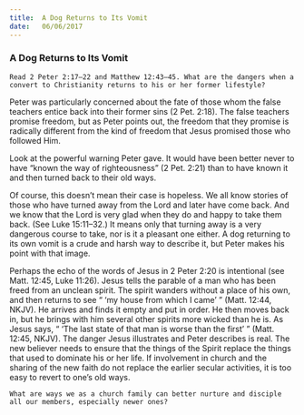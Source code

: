 ```yaml
---
title:  A Dog Returns to Its Vomit
date:   06/06/2017
---
```


### A Dog Returns to Its Vomit

`Read 2 Peter 2:17–22 and Matthew 12:43–45. What are the dangers when a convert to Christianity returns to his or her former lifestyle?`

Peter was particularly concerned about the fate of those whom the false teachers entice back into their former sins (2 Pet. 2:18). The false teachers promise freedom, but as Peter points out, the freedom that they promise is radically different from the kind of freedom that Jesus promised those who followed Him.  

Look at the powerful warning Peter gave. It would have been better never to have “known the way of righteousness” (2 Pet. 2:21) than to have known it and then turned back to their old ways. 

Of course, this doesn’t mean their case is hopeless. We all know stories of those who have turned away from the Lord and later have come back. And we know that the Lord is very glad when they do and happy to take them back. (See Luke 15:11–32.) It means only that turning away is a very dangerous course to take, nor is it a pleasant one either. A dog returning to its own vomit is a crude and harsh way to describe it, but Peter makes his point with that image.

Perhaps the echo of the words of Jesus in 2 Peter 2:20 is intentional (see Matt. 12:45, Luke 11:26). Jesus tells the parable of a man who has been freed from an unclean spirit. The spirit wanders without a place of his own, and then returns to see “ ‘my house from which I came’ ” (Matt. 12:44, NKJV). He arrives and finds it empty and put in order. He then moves back in, but he brings with him several other spirits more wicked than he is. As Jesus says, “ ‘The last state of that man is worse than the first’ ” (Matt. 12:45, NKJV). The danger Jesus illustrates and Peter describes is real. The new believer needs to ensure that the things of the Spirit replace the things that used to dominate his or her life. If involvement in church and the sharing of the new faith do not replace the earlier secular activities, it is too easy to revert to one’s old ways. 

`What are ways we as a church family can better nurture and disciple all our members, especially newer ones?`
